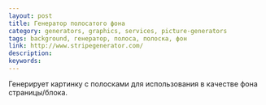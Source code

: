 ```yaml
---
layout: post
title: Генератор полосатого фона
category: generators, graphics, services, picture-generators
tags: background, генератор, полоса, полоска, фон
link: http://www.stripegenerator.com/
description:
keywords:
---
```


<p>Генерирует картинку с полосками для использования в качестве фона страницы/блока.</p>
